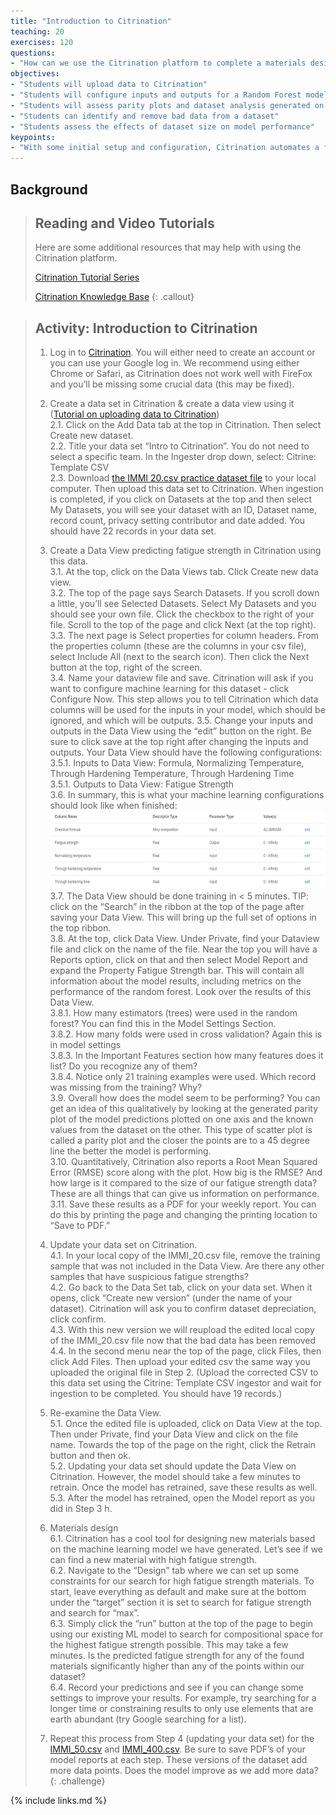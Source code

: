 ```yaml
---
title: "Introduction to Citrination"
teaching: 20
exercises: 120
questions:
- "How can we use the Citrination platform to complete a materials design task?"
objectives:
- "Students will upload data to Citrination"
- "Students will configure inputs and outputs for a Random Forest model on Citrination"
- "Students will assess parity plots and dataset analysis generated on the Citrination platform"
- "Students can identify and remove bad data from a dataset"
- "Students assess the effects of dataset size on model performance"
keypoints:
- "With some initial setup and configuration, Citrination automates a full workflow of generating features, training a model, optimizing hyperparameters, assessing performance for a random forest model"
---
```

## Background


> ## Reading and Video Tutorials
> Here are some additional resources that may help with using the Citrination platform. 
>  
> [Citrination Tutorial Series](https://www.youtube.com/channel/UC_cSbvZGp2_Mb1JHI_ZF-3w/videos)
>  
> [Citrination Knowledge Base](https://help.citrination.com/knowledgebase)
{: .callout}
  
> ## Activity: Introduction to Citrination
>  
>1. Log in to [Citrination](https://citrination.com/). You will either need to create an account or you can use your Google log in. We recommend using either Chrome or Safari, as Citrination does not work well with FireFox and you’ll be missing some crucial data (this may be fixed).  
>  
>2. Create a data set in Citrination & create a data view using it ([Tutorial on uploading data to Citrination](https://youtu.be/g9DTHnIp1kQ))  
>    2.1. Click on the Add Data tab at the top in Citrination. Then select Create new dataset.  
>    2.2. Title your data set “Intro to Citrination”. You do not need to select a specific team.  In the Ingester drop down, select: Citrine: Template CSV  
>    2.3. Download [the IMMI 20.csv practice dataset file](../data/IMMI_20.csv) to your local computer. Then upload this data set to Citrination. When ingestion is completed, if you click on Datasets at the top and then select My Datasets, you will see your dataset with an ID, Dataset name, record count, privacy setting contributor and date added. You should have 22 records in your data set.  
>  
>3. Create a Data View predicting fatigue strength in Citrination using this data.  
>    3.1. At the top, click on the Data Views tab. Click Create new data view.  
>    3.2. The top of the page says Search Datasets. If you scroll down a little, you’ll see Selected Datasets. Select My Datasets and you should see your own file. Click the checkbox to the right of your file. Scroll to the top of the page and click Next (at the top right).  
>    3.3. The next page is Select properties for column headers. From the properties column (these are the columns in your csv file), select Include All (next to the search icon). Then click the Next button at the top, right of the screen.  
>    3.4. Name your dataview file and save. Citrination will ask if you want to configure machine learning for this dataset - click Configure Now. This step allows you to tell Citrination which data columns will be used for the inputs in your model, which should be ignored, and which will be outputs. 
>    3.5. Change your inputs and outputs in the Data View using the “edit” button on the right. Be sure to click save at the top right after changing the inputs and outputs. Your Data View should have the following configurations:  
>        3.5.1. Inputs to Data View: Formula, Normalizing Temperature, Through Hardening Temperature, Through Hardening Time  
>        3.5.1. Outputs to Data View: Fatigue Strength  
>    3.6. In summary, this is what your machine learning configurations should look like when finished:  
>![machine learning configuration](../fig/citrination_1.png "machine learning configuration")  
>    3.7. The Data View should be done training in &lt; 5 minutes. TIP: click on the “Search” in the ribbon at the top of the page after saving your Data View. This will bring up the full set of options in the top ribbon.  
>    3.8. At the top, click Data View. Under Private, find your Dataview file and click on the name of the file. Near the top you will have a Reports option, click on that and then select Model Report and expand the Property Fatigue Strength bar. This will contain all information about the model results, including metrics on the performance of the random forest. Look over the results of this Data View.  
>        3.8.1. How many estimators (trees) were used in the random forest? You can find this in the Model Settings Section.  
>        3.8.2. How many folds were used in cross validation? Again this is in model settings  
>        3.8.3. In the Important Features section how many features does it list? Do you recognize any of them?  
>        3.8.4. Notice only 21 training examples were used. Which record was missing from the training? Why?  
>    3.9. Overall how does the model seem to be performing? You can get an idea of this qualitatively by looking at the generated parity plot of the model predictions plotted on one axis and the known values from the dataset on the other. This type of scatter plot is called a parity plot and the closer the points are to a 45 degree line the better the model is performing.  
>    3.10. Quantitatively, Citrination also reports a Root Mean Squared Error (RMSE) score along with the plot. How big is the RMSE? And how large is it compared to the size of our fatigue strength data? These are all things that can give us information on performance.  
>    3.11. Save these results as a PDF for your weekly report. You can do this by printing the page and changing the printing location to “Save to PDF.”  
>  
>4. Update your data set on Citrination.  
>    4.1. In your local copy of the IMMI_20.csv file, remove the training sample that was not included in the Data View. Are there any other samples that have suspicious fatigue strengths?  
>    4.2. Go back to the Data Set tab, click on your data set. When it opens, click “Create new version” (under the name of your dataset). Citrination will ask you to confirm dataset depreciation, click confirm.  
>    4.3. With this new version we will reupload the edited local copy of the IMMI_20.csv  file now that the bad data has been removed  
>    4.4. In the second menu near the top of the page, click Files, then click Add Files.  Then upload your edited csv the same way you uploaded the original file in Step 2. (Upload the corrected CSV to this data set using the Citrine: Template CSV ingestor and wait for ingestion to be completed. You should have 19 records.)  
>  
>5. Re-examine the Data View.  
>    5.1. Once the edited file is uploaded, click on Data View at the top. Then under Private, find your Data View and click on the file name. Towards the top of the page on the right, click the Retrain button and then ok.  
>    5.2. Updating your data set should update the Data View on Citrination. However, the model should take a few minutes to retrain. Once the model has retrained, save these results as well.  
>    5.3. After the model has retrained, open the Model report as you did in Step 3 h.  
>  
>6. Materials design  
>    6.1. Citrination has a cool tool for designing new materials based on the machine learning model we have generated. Let’s see if we can find a new material with high fatigue strength.  
>    6.2. Navigate to the “Design” tab where we can set up some constraints for our search for high fatigue strength materials. To start, leave everything as default and make sure at the bottom under the “target” section it is set to search for fatigue strength and search for “max”.  
>    6.3. Simply click the “run” button at the top of the page to begin using our existing ML model to search for compositional space for the highest fatigue strength possible. This may take a few minutes. Is the predicted fatigue strength for any of the found materials significantly higher than any of the points within our dataset?  
>    6.4. Record your predictions and see if you can change some settings to improve your results. For example, try searching for a longer time or constraining results to only use elements that are earth abundant (try Google searching for a list).  
>  
>7. Repeat this process from Step 4 (updating your data set) for the [IMMI_50.csv](../data/IMMI_50.csv) and [IMMI_400.csv](../data/IMMI_400.csv). Be sure to save PDF’s of your model reports at each step. These versions of the dataset add more data points. Does the model improve as we add more data?  
{: .challenge}
  
{% include links.md %}


